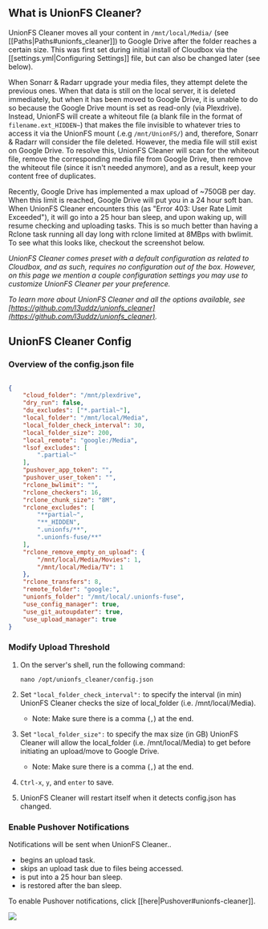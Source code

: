 ## What is UnionFS Cleaner?

UnionFS Cleaner moves all your content in `/mnt/local/Media/` (see [[Paths|Paths#unionfs_cleaner]]) to Google Drive after the folder reaches a certain size. This was first set during initial install of Cloudbox via the [[settings.yml|Configuring Settings]] file, but can also be changed later (see below). 

When Sonarr & Radarr upgrade your media files, they attempt delete the previous ones. When that data is still on the local server, it is deleted immediately, but when it has been moved to Google Drive, it is unable to do so because the Google Drive mount is set as read-only (via Plexdrive). Instead, UnionFS will create a whiteout file (a blank file in the format of `filename.ext_HIDDEN~`) that makes the file invisible to whatever tries to access it via the UnionFS mount (.e.g `/mnt/UnionFS/`) and, therefore, Sonarr & Radarr will consider the file deleted. However, the media file will still exist on Google Drive. To resolve this, UnionFS Cleaner will scan for the whiteout file, remove the corresponding media file from Google Drive, then remove the whiteout file (since it isn't needed anymore), and as a result, keep your content free of duplicates. 

Recently, Google Drive has implemented a max upload of ~750GB per day. When this limit is reached, Google Drive will put you in a 24 hour soft ban. When UnionFS Cleaner encounters this (as "Error 403: User Rate Limit Exceeded"), it will go into a 25 hour ban sleep, and upon waking up, will resume checking and uploading tasks. This is so much better than having a Rclone task running all day long with rclone limited at 8MBps with bwlimit. To see what this looks like, checkout the screenshot below.


_UnionFS Cleaner comes preset with a default configuration as related to Cloudbox, and as such, requires no configuration out of the box. However, on this page we mention a couple configuration settings you may use to  customize UnionFS Cleaner per your preference._

_To learn more about UnionFS Cleaner and all the options available, see [https://github.com/l3uddz/unionfs_cleaner](https://github.com/l3uddz/unionfs_cleaner)._



## UnionFS Cleaner Config




### Overview of the config.json file

```json

{
    "cloud_folder": "/mnt/plexdrive",
    "dry_run": false,
    "du_excludes": ["*.partial~"],
    "local_folder": "/mnt/local/Media",
    "local_folder_check_interval": 30,
    "local_folder_size": 200,
    "local_remote": "google:/Media",
    "lsof_excludes": [
        ".partial~"
    ],
    "pushover_app_token": "",
    "pushover_user_token": "",
    "rclone_bwlimit": "",
    "rclone_checkers": 16,
    "rclone_chunk_size": "8M",
    "rclone_excludes": [
        "**partial~",
        "**_HIDDEN",
        ".unionfs/**",
        ".unionfs-fuse/**"
    ],
    "rclone_remove_empty_on_upload": {
        "/mnt/local/Media/Movies": 1,
        "/mnt/local/Media/TV": 1
    },
    "rclone_transfers": 8,
    "remote_folder": "google:",
    "unionfs_folder": "/mnt/local/.unionfs-fuse",
    "use_config_manager": true,
    "use_git_autoupdater": true,
    "use_upload_manager": true
}
```




### Modify Upload Threshold


1. On the server's shell, run the following command:

    ```
    nano /opt/unionfs_cleaner/config.json
    ```

1. Set `"local_folder_check_interval":` to specify the interval (in min) UnionFS Cleaner checks the size of local_folder (i.e. /mnt/local/Media).

   - Note: Make sure there is a comma (`,`) at the end.

1. Set `"local_folder_size":` to specify the max size (in GB) UnionFS Cleaner will allow the local_folder (i.e. /mnt/local/Media) to get before initiating an upload/move to Google Drive. 

   - Note: Make sure there is a comma (`,`) at the end.

1. `Ctrl-x`, `y`, and `enter` to save.

1. UnionFS Cleaner will restart itself when it detects config.json has changed.


### Enable Pushover Notifications


Notifications will be sent when UnionFS Cleaner..
- begins an upload task.
- skips an upload task due to files being accessed.
- is put into a 25 hour ban sleep.
- is restored after the ban sleep.

To enable Pushover notifications, click [[here|Pushover#unionfs-cleaner]].


<img src="https://i.imgur.com/hiriDUc.png">


